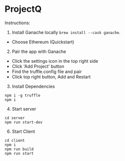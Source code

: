 # ProjectQ

Instructions:

 1. Install Ganache locally  `brew install --cask ganache`.
 - Choose Ethereum (Quickstart)
 2. Pair the app with Ganache 

  - Click the settings icon in the top right side
  - Click 'Add Project' button
  - Find the truffle.config file and pair 
  - Click top right button, Add and Restart

 3. Install Dependencies  
  ```
  npm i -g truffle
  npm i
  ```
 4. Start server
  ```
  cd server
  npm run start-dev
  ```
 6. Start Client
  ```
  cd client
  npm i 
  npm run build
  npm run start
  ```
        
